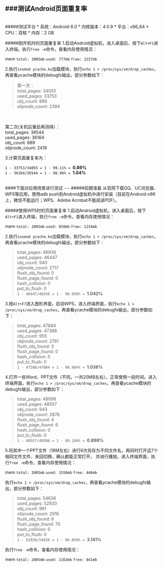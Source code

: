 ###测试Android页面重复率
---
<br>
#####测试平台
* 系统：Android-6.0
* 内核版本：4.0.9
* 平台：x86_64
* CPU：双核
* 内存：2 GB

<br>

#####刚开机时的页面重复率
1.启动Android虚拟机，进入桌面后，按下`Alt+F1`进入终端，执行`free -m`命令，查看内存使用情况：

> 
mem   `total: 2005mb`  `used: 777mb`  `free: 1227mb` 

2.执行`insmod ycache.ko`加载模块，执行`echo 1 > /proc/sys/vm/drop_caches`，
再查看ycache模块的debugfs输出，部分参数如下：

>第一次：
<br>total_pages: 34055
<br>used_pages: 33753
<br>obj_count: 889
<br>objnode_count: 2394
<br>
<br>第二次(关机后重启再测得）：
<br>total_pages: 36544
<br>used_pages: 36164
<br>obj_count: 889
<br>objnode_count: 2418

3.计算页面重复率为：

> 
`1 - 33753/34055 = 1 - 99.11% = `**0.89%**<br>
`1 - 36164/36544 = 1 - 98.96% = `**1.04%**


<br>
####下面对应用场景进行测试
---
#####前期准备
从官网下载QQ、UC浏览器、WPS等应用，使用adb push到Android虚拟机中进行安装（目前在Android-x86上，微信不能运行；WPS、Adobe Acrobat不能阅读PDF）。
<br>


#####使用WPS时的页面重复率
1.启动Android虚拟机，进入桌面后，按下`Alt+F1`进入终端，执行`free -m`命令，查看内存使用情况：

> 
mem   `total: 2005mb`  `used: 850mb`  `free: 1154mb` 

2.执行`insmod ycache.ko`加载模块，执行`echo 1 > /proc/sys/vm/drop_caches`，再查看ycache模块的debugfs输出，部分参数如下：

>total_pages: 46936
<br>used_pages: 46447
<br>obj_count: 940
<br>objnode_count: 2717
<br>flush_obj_found: 0
<br>flush_page_found: 0
<br>hash_collision: 0
<br>put_to_flush: 0
<br> `1 - 46447/46936 = 1 - 98.958% = `**1.042%**

3.按`Alt+F7`进入图形界面，启动WPS，进入终端界面，执行`echo 1 > /proc/sys/vm/drop_caches`，再查看ycache模块的debugfs输出，部分参数如下：

>total_pages: 47884
<br>used_pages: 47388
<br>obj_count: 955
<br>objnode_count: 2761
<br>flush_obj_found: 0
<br>flush_page_found: 0
<br>hash_collision: 0
<br>put_to_flush: 0
<br> `1 - 47388/47884 = 1 - 98.964% = `**1.036%**

4.打开一些Word、PPT文件（不同，一共20MB左右），正常使用一段时间。进入终端界面，执行`echo 1 > /proc/sys/vm/drop_caches`，再查看ycache模块的debugfs输出，部分参数如下：

>total_pages: 48996
<br>used_pages: 48557
<br>obj_count: 943
<br>objnode_count: 2878
<br>flush_obj_found: 4
<br>flush_page_found: 6
<br>hash_collision: 0
<br>put_to_flush: 0
<br> `1 - 48557/48996 = 1 - 99.104% = `**0.896%**

5.将其中一个PPT文件（16M左右）进行6次另存为不同文件名，再同时打开这7个相同文件文件，来回切换，确认都能正常打开，
并进行播放。进入终端界面，执行`free -m`命令，查看内存使用情况：

> 
mem   `total: 2005mb`  `used: 1558mb`  `free: 446mb` 


执行`echo 1 > /proc/sys/vm/drop_caches`，再查看ycache模块的debugfs输出，部分参数如下：

>total_pages: 54636
<br>used_pages: 52920
<br>obj_count: 961
<br>objnode_count: 2916
<br>flush_obj_found: 6
<br>flush_page_found: 70
<br>hash_collision: 0
<br>put_to_flush: 0
<br> `1 - 52920/54636 = 1 - 96.859% = `**3.141%**

执行`free -m`命令，查看内存使用情况：

> 
mem   `total: 2005mb`  `used: 1163mb`  `free: 841mb` 